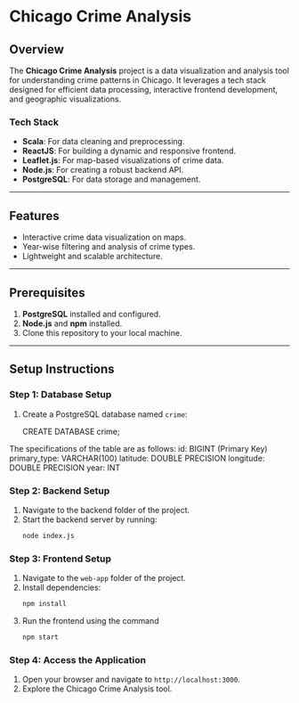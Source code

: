 # Chicago Crime Analysis

## Overview
The **Chicago Crime Analysis** project is a data visualization and analysis tool for understanding crime patterns in Chicago. It leverages a tech stack designed for efficient data processing, interactive frontend development, and geographic visualizations.

### Tech Stack
- **Scala**: For data cleaning and preprocessing.
- **ReactJS**: For building a dynamic and responsive frontend.
- **Leaflet.js**: For map-based visualizations of crime data.
- **Node.js**: For creating a robust backend API.
- **PostgreSQL**: For data storage and management.

---

## Features
- Interactive crime data visualization on maps.
- Year-wise filtering and analysis of crime types.
- Lightweight and scalable architecture.

---

## Prerequisites
1. **PostgreSQL** installed and configured.
2. **Node.js** and **npm** installed.
3. Clone this repository to your local machine.

---

## Setup Instructions


### Step 1: Database Setup
1. Create a PostgreSQL database named `crime`:
  
   CREATE DATABASE crime;


The specifications of the table are as follows:
id: BIGINT (Primary Key)
primary_type: VARCHAR(100)
latitude: DOUBLE PRECISION
longitude: DOUBLE PRECISION
year: INT




### Step 2: Backend Setup
1. Navigate to the backend folder of the project.
2. Start the backend server by running:
   ```bash
   node index.js
### Step 3: Frontend Setup
1. Navigate to the `web-app` folder of the project.
2. Install dependencies:
   ```bash
   npm install


3. Run the frontend using the command
   ```bash
   npm start

### Step 4: Access the Application
1. Open your browser and navigate to `http://localhost:3000`.
2. Explore the Chicago Crime Analysis tool.




